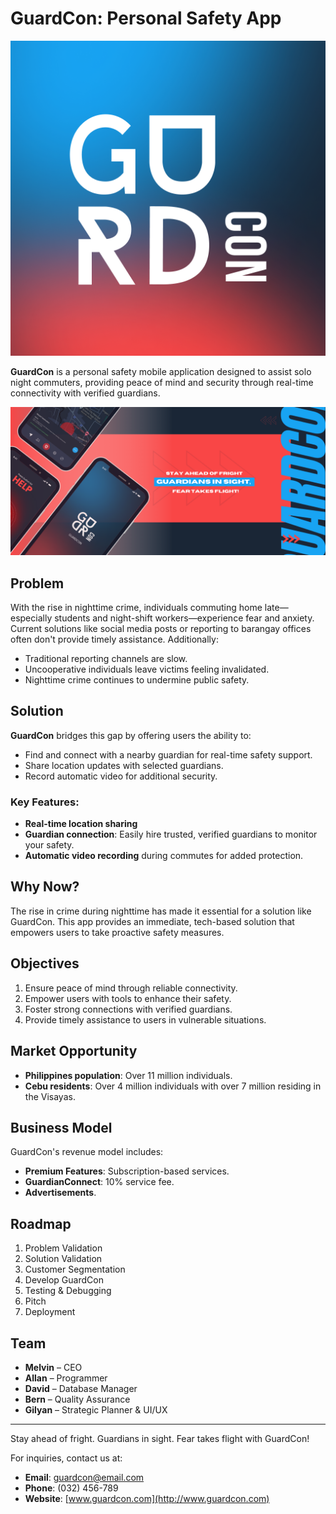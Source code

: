 # GuardCon: Personal Safety App

![GuardCon Logo](https://github.com/GuardCon/.github/blob/main/icon.png) 

**GuardCon** is a personal safety mobile application designed to assist solo night commuters, providing peace of mind and security through real-time connectivity with verified guardians.

![GuardCon Logo](https://github.com/GuardCon/.github/blob/main/banner.png) 

## Problem

With the rise in nighttime crime, individuals commuting home late—especially students and night-shift workers—experience fear and anxiety. Current solutions like social media posts or reporting to barangay offices often don't provide timely assistance. Additionally:
- Traditional reporting channels are slow.
- Uncooperative individuals leave victims feeling invalidated.
- Nighttime crime continues to undermine public safety.

## Solution

**GuardCon** bridges this gap by offering users the ability to:
- Find and connect with a nearby guardian for real-time safety support.
- Share location updates with selected guardians.
- Record automatic video for additional security.

### Key Features:
- **Real-time location sharing**
- **Guardian connection**: Easily hire trusted, verified guardians to monitor your safety.
- **Automatic video recording** during commutes for added protection.

## Why Now?

The rise in crime during nighttime has made it essential for a solution like GuardCon. This app provides an immediate, tech-based solution that empowers users to take proactive safety measures.

## Objectives

1. Ensure peace of mind through reliable connectivity.
2. Empower users with tools to enhance their safety.
3. Foster strong connections with verified guardians.
4. Provide timely assistance to users in vulnerable situations.

## Market Opportunity

- **Philippines population**: Over 11 million individuals.
- **Cebu residents**: Over 4 million individuals with over 7 million residing in the Visayas.

## Business Model

GuardCon's revenue model includes:
- **Premium Features**: Subscription-based services.
- **GuardianConnect**: 10% service fee.
- **Advertisements**.

## Roadmap

1. Problem Validation
2. Solution Validation
3. Customer Segmentation
4. Develop GuardCon
5. Testing & Debugging
6. Pitch
7. Deployment

## Team

- **Melvin** – CEO
- **Allan** – Programmer
- **David** – Database Manager
- **Bern** – Quality Assurance
- **Gilyan** – Strategic Planner & UI/UX

---

Stay ahead of fright. Guardians in sight. Fear takes flight with GuardCon!

For inquiries, contact us at:
- **Email**: guardcon@email.com
- **Phone**: (032) 456-789
- **Website**: [www.guardcon.com](http://www.guardcon.com)

